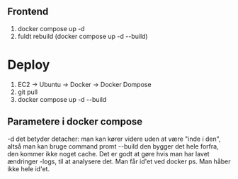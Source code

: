 ## Frontend

1. docker compose up -d
2. fuldt rebuild (docker compose up -d --build)

# Deploy

1. EC2 -> Ubuntu -> Docker -> Docker Dompose
1. git pull
1. docker compose up -d --build

## Parametere i docker compose

-d det betyder detacher: man kan kører videre uden at være "inde i den", altså man kan bruge command promt
--build den bygger det hele forfra, den kommer ikke noget cache. Det er godt at gøre hvis man har lavet ændringer
-logs, til at analysere det. Man får id'et ved docker ps. Man håber ikke hele id'et.
